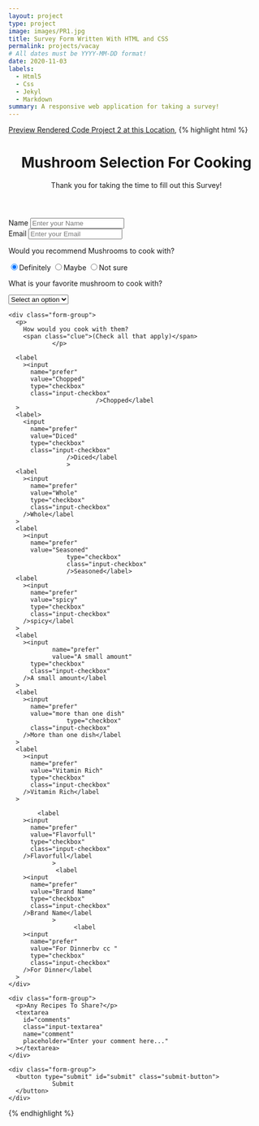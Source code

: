 ```yaml
---
layout: project
type: project
image: images/PR1.jpg
title: Survey Form Written With HTML and CSS
permalink: projects/vacay
# All dates must be YYYY-MM-DD format!
date: 2020-11-03
labels:
  - Html5
  - Css
  - Jekyl
  - Markdown
summary: A responsive web application for taking a survey!
---
```

[Preview Rendered Code Project 2 at this Location](https://htmlpreview.github.io/?https://github.com/Kevinrispoli/Kevinrispoli.github.io/blob/master/images/index2.html.html),
{% highlight html %}
<div class="container">
  <header class="header">
		<link rel="stylesheet" type="text/css" href="style1.css">
    <h1 id="title" class="text-center">Mushroom Selection For Cooking</h1>
    <p id="description" class="description text-center">
      Thank you for taking the time to fill out this Survey!
    </p>
  </header>
  <form id="survey-form">
    <div class="form-group">
      <label id="name-label" for="name">Name</label>
      <input
			type="name"
        name="name"
        id="name"
        class="form-control"
        placeholder="Enter your Name"
        required
      />
    </div>
		    <div class="form-group">
      <label id="email-label" for="email">Email</label>
      <input
        type="email" 
        name="email"
        id="email"
        class="form-control"
        placeholder="Enter your Email"
        required
      />
    </div>
    <div class="form-group">
			      <p>Would you recommend Mushrooms to cook with?</p>
      <label>
        <input
          name="user-recommend"
          value="definitely"
          type="radio"
          class="input-radio"
          checked
        />Definitely</label
      >
      <label>
				<input
          name="user-recommend"
          value="maybe"
          type="radio"
          class="input-radio"
        />Maybe</label
      >
			<label
        ><input
          name="user-recommend"
          value="not-sure"
          type="radio"
          class="input-radio"
        />Not sure</label
      >
    </div>
		    <div class="form-group">
      <p>
        What is your favorite mushroom to cook with?
      </p>
      <select id="most-like" name="mostLike" class="form-control" required>
        <option disabled selected value>Select an option</option>
        <option value="challenges">Shitake</option>
        <option value="projects">Portabello</option>
        <option value="community">Oyster</option>
        <option value="openSource">Reishi</option>
				      </select>
    </div>

    <div class="form-group">
      <p>
        How would you cook with them?
        <span class="clue">(Check all that apply)</span>
				</p>

      <label
        ><input
          name="prefer"
          value="Chopped"
          type="checkbox"
          class="input-checkbox"
					        />Chopped</label
      >
      <label>
        <input
          name="prefer"
          value="Diced"
          type="checkbox"
          class="input-checkbox"
					/>Diced</label
					>
      <label
        ><input
          name="prefer"
          value="Whole"
          type="checkbox"
          class="input-checkbox"
        />Whole</label
      >
      <label
        ><input
          name="prefer"
          value="Seasoned"
					type="checkbox"    
					class="input-checkbox"
					/>Seasoned</label>
      <label
        ><input
          name="prefer"
          value="spicy"
          type="checkbox"
          class="input-checkbox"
        />spicy</label
      >
      <label
        ><input
				name="prefer"
				value="A small amount"
          type="checkbox"
          class="input-checkbox"
        />A small amount</label
      >
      <label
        ><input
          name="prefer"
          value="more than one dish"
					type="checkbox"
          class="input-checkbox"
        />More than one dish</label
      >
      <label
        ><input
          name="prefer"
          value="Vitamin Rich"
          type="checkbox"
          class="input-checkbox"
        />Vitamin Rich</label
      >
      
			<label
        ><input
          name="prefer"
          value="Flavorfull"
          type="checkbox"
          class="input-checkbox"
        />Flavorfull</label
				>
				 <label
        ><input
          name="prefer"
          value="Brand Name"
          type="checkbox"
          class="input-checkbox"
        />Brand Name</label
				>
				      <label
        ><input
          name="prefer"
          value="For Dinnerbv cc "
          type="checkbox"
          class="input-checkbox"
        />For Dinner</label
      >
    </div>

    <div class="form-group">
      <p>Any Recipes To Share?</p>
      <textarea
        id="comments"
        class="input-textarea"
        name="comment"
        placeholder="Enter your comment here..."
      ></textarea>
    </div>

    <div class="form-group">
      <button type="submit" id="submit" class="submit-button">
				Submit
      </button>
    </div>
  </form>
</div>
{% endhighlight %}
